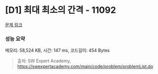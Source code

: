 # [D1] 최대 최소의 간격 - 11092 

[문제 링크](https://swexpertacademy.com/main/code/problem/problemDetail.do?contestProbId=AXYEGnBq6h0DFAST) 

### 성능 요약

메모리: 58,524 KB, 시간: 147 ms, 코드길이: 454 Bytes



> 출처: SW Expert Academy, https://swexpertacademy.com/main/code/problem/problemList.do